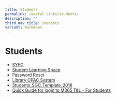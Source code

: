 ```yaml
---
title: Students
permalink: /useful-links/students/
description: ""
third_nav_title: Students
variant: markdown
---
```

# Students

*   <a href="http://www.syfc.sg/" target="_blank">SYFC</a>
*   <a href="https://vle.learning.moe.edu.sg/login" target="_blank">Student Learning Space</a>
*   <a href="https://go.gov.sg/tksspwreset" target="_blank">Password Reset</a>
*   <a href="https://schoolibrary.moe.edu.sg/tanjongkatongsec/cgi-bin/spydus.exe/MSGTRN/WPAC/HOME" target="_blank">Library OPAC System</a>
*   <a href="https://go.gov.sg/student-sgc-template-2018" target="_blank">Students_SGC_Template_2018</a>
*   [Quick Guide for login to M365 T&amp;L - For Students](/files/M365____For_Students__Quick_Guide_for_login_to_Microsoft_Office_365_for_Teaching_and_Learning__M365_T_L__Online_Services.pdf)